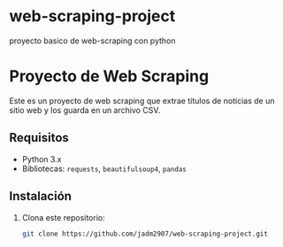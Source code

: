 # web-scraping-project
proyecto basico de web-scraping con python
# Proyecto de Web Scraping

Este es un proyecto de web scraping que extrae títulos de noticias de un sitio web y los guarda en un archivo CSV.

## Requisitos

- Python 3.x
- Bibliotecas: `requests`, `beautifulsoup4`, `pandas`

## Instalación

1. Clona este repositorio:
   ```bash
   git clone https://github.com/jadm2907/web-scraping-project.git
